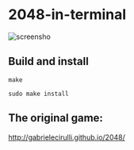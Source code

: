 # 2048-in-terminal

![screensho](https://github.com/alewmoose/at2048/blob/master/screenshot.png)

## Build and install

`make`

`sudo make install`


## The original game:
http://gabrielecirulli.github.io/2048/
